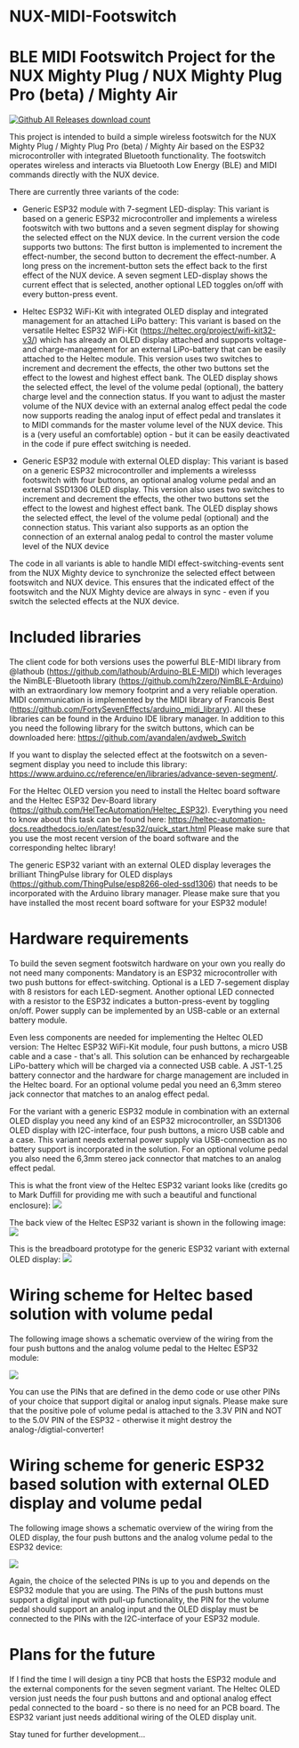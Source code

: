 # NUX-MIDI-Footswitch
# BLE MIDI Footswitch Project for the NUX Mighty Plug / NUX Mighty Plug Pro (beta) / Mighty Air
[![Github All Releases download count](https://img.shields.io/github/downloads/MicroMidi/NUX-MIDI-Footswitch/total?style=flat-square)](https://github.com/MicroMidi/NUX-MIDI-Footswitch/releases)

This project is intended to build a simple wireless footswitch for the NUX Mighty Plug / Mighty Plug Pro (beta) / Mighty Air based on the ESP32 microcontroller with integrated Bluetooth functionality. The footswitch operates wireless and interacts via Bluetooth Low Energy (BLE) and MIDI commands directly with the NUX device.

There are currently three variants of the code:
- Generic ESP32 module with 7-segment LED-display: This variant is based on a generic ESP32 microcontroller and implements a wireless footswitch with two buttons and a seven segment display for showing the selected effect on the NUX device. In the current version the code supports two buttons: The first button is implemented to increment the effect-number, the second button to decrement the effect-number. A long press on the increment-button sets the effect back to the first effect of the NUX device. A seven segment LED-display shows the current effect that is selected, another optional LED toggles on/off with every button-press event.

- Heltec ESP32 WiFi-Kit with integrated OLED display and integrated management for an attached LiPo battery: This variant is based on the versatile Heltec ESP32 WiFi-Kit  (https://heltec.org/project/wifi-kit32-v3/) which has already an OLED display attached and supports voltage- and charge-management for an external LiPo-battery that can be easily attached to the Heltec module. This version uses two switches to increment and decrement the effects, the other two buttons set the effect to the lowest and highest effect bank. The OLED display shows the selected effect, the level of the volume pedal (optional), the battery charge level and the connection status. If you want to adjust the master volume of the NUX device with an external analog effect pedal the code now supports reading the analog input of effect pedal and translates it to MIDI commands for the master volume level of the NUX device. This is a (very useful an comfortable) option - but it can be easily deactivated in the code if pure effect switching is needed.

- Generic ESP32 module with external OLED display: This variant is based on a generic ESP32 microcontroller and  implements a wirelesss footswitch with four buttons, an optional analog volume pedal and an external SSD1306 OLED display. This version also uses two switches to increment and decrement the effects, the other two buttons set the effect to the lowest and highest effect bank. The OLED display shows the selected effect, the level of the volume pedal (optional) and the connection status. This variant also supports as an option the connection of an external analog pedal to control the master volume level of the NUX device

The code in all variants is able to handle MIDI effect-switching-events sent from the NUX Mighty device to synchronize the selected effect between footswitch and NUX device. This ensures that the indicated effect of the footswitch and the NUX Mighty device are always in sync - even if you switch the selected effects at the NUX device.

# Included libraries
The client code for both versions uses the powerful BLE-MIDI library from @lathoub (https://github.com/lathoub/Arduino-BLE-MIDI) which leverages the NimBLE-Bluetooth library (https://github.com/h2zero/NimBLE-Arduino) with an extraordinary low memory footprint and a very reliable operation. MIDI communication is implemented by the MIDI library of Francois Best (https://github.com/FortySevenEffects/arduino_midi_library). All these libraries can be found in the Arduino IDE library manager. In addition to this you need the following library for the switch buttons, which can be downloaded here: https://github.com/avandalen/avdweb_Switch

If you want to display the selected effect at the footswitch on a seven-segment display you need to include this library: https://www.arduino.cc/reference/en/libraries/advance-seven-segment/.

For the Heltec OLED version you need to install the Heltec board software and the Heltec ESP32 Dev-Board library (https://github.com/HelTecAutomation/Heltec_ESP32). Everything you need to know about this task can be found here: https://heltec-automation-docs.readthedocs.io/en/latest/esp32/quick_start.html
Please make sure that you use the most recent version of the board software and the corresponding heltec library!

The generic ESP32 variant with an external OLED display leverages the brilliant ThingPulse library for OLED displays (https://github.com/ThingPulse/esp8266-oled-ssd1306) that needs to be incorporated with the Arduino library manager. Please make sure that you have installed the most recent board software for your ESP32 module!

# Hardware requirements
To build the seven segment footswitch hardware on your own you really do not need many components: Mandatory is an ESP32 microcontroller with two push buttons for effect-switching. Optional is a LED 7-segement display with 8 resistors for each LED-segment. Another optional LED connected with a resistor to the ESP32 indicates a button-press-event by toggling on/off. Power supply can be implemented by an USB-cable or an external battery module.

Even less components are needed for implementing the Heltec OLED version: The Heltec ESP32 WiFi-Kit module, four push buttons, a micro USB cable and a case - that's all. This solution can be enhanced by rechargeable LiPo-battery which will be charged via a connected USB cable. A JST-1.25 battery connector and the hardware for charge management are included in the Heltec board. For an optional volume pedal you need an 6,3mm stereo jack connector that matches to an analog effect pedal.

For the variant with a generic ESP32 module in combination with an external OLED display you need any kind of an ESP32 microcontroller, an SSD1306 OLED display with I2C-interface, four push buttons, a micro USB cable and a case. This variant needs external power supply via USB-connection as no battery support is incorporated in the solution. For an optional volume pedal you also need the 6,3mm stereo jack connector that matches to an analog effect pedal.

This is what the front view of the Heltec ESP32 variant looks like (credits go to Mark Duffill for providing me with such a beautiful and functional enclosure):
<img src="https://github.com/MicroMidi/NUX-MIDI-Footswitch/blob/main/images/Nux-Footswitch-Volume-Front.jpg">

The back view of the Heltec ESP32 variant is shown in the following image:
<img src="https://github.com/MicroMidi/NUX-MIDI-Footswitch/blob/main/images/Nux-Footswitch-Volume-Back.jpg">

This is the breadboard prototype for the generic ESP32 variant with external OLED display:
<img src="https://github.com/MicroMidi/NUX-MIDI-Footswitch/blob/main/images/Nux-Footswitch-GenericESP32.jpg">

# Wiring scheme for Heltec based solution with volume pedal
The following image shows a schematic overview of the wiring from the four push buttons and the analog volume pedal to the Heltec ESP32 module:

<img src="https://github.com/MicroMidi/NUX-MIDI-Footswitch/blob/main/images/Nux-Footswitch-Volume-Wiring-Scheme.jpg">

You can use the PINs that are defined in the demo code or use other PINs of your choice that support digital or analog input signals. Please make sure that the 	positive pole of volume pedal is attached to the 3.3V PIN and NOT to the 5.0V PIN of the ESP32 - otherwise it might destroy the analog-/digtial-converter!

# Wiring scheme for generic ESP32 based solution with external OLED display and volume pedal
The following image shows a schematic overview of the wiring from the OLED display, the four push buttons and the analog volume pedal to the ESP32 device:

<img src="https://github.com/MicroMidi/NUX-MIDI-Footswitch/blob/main/images/Nux-Footswitch-Volume-Wiring-Scheme-ESP32.jpg">

Again, the choice of the selected PINs is up to you and depends on the ESP32 module that you are using. The PINs of the push buttons must support a digital input with pull-up functionality, the PIN for the volume pedal should support an analog input and the OLED display must be connected to the PINs with the I2C-interface of your ESP32 module. 

# Plans for the future
If I find the time I will design a tiny PCB that hosts the ESP32 module and the external components for the seven segment variant. The Heltec OLED version just needs the four push buttons and and optional analog effect pedal connected to the board - so there is no need for an PCB board. The ESP32 variant just needs additional wiring of the OLED display unit.

Stay tuned for further development...
